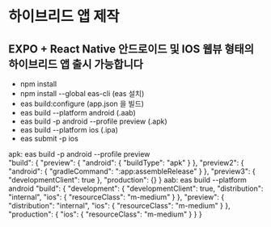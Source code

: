 # 하이브리드 앱 제작 
## EXPO + React Native 안드로이드 및 IOS 웹뷰 형태의 하이브리드 앱 출시 가능합니다 

- npm install
- npm install --global eas-cli (eas 설치)
- eas build:configure (app.json 을 빌드)
- eas build --platform android (.aab)
- eas build -p android --profile preview (.apk) 
- eas build --platform ios (.ipa)
- eas submit -p ios

apk: eas build -p android --profile preview  
"build": {
    "preview": {
      "android": {
        "buildType": "apk"
      }
    },
    "preview2": {
      "android": {
        "gradleCommand": ":app:assembleRelease"
      }
    },
    "preview3": {
      "developmentClient": true
    },
    "production": {}
  } 
aab: eas build --platform android
"build": {
    "development": {
      "developmentClient": true,
      "distribution": "internal",
      "ios": {
        "resourceClass": "m-medium"
      }
    },
    "preview": {
      "distribution": "internal",
      "ios": {
        "resourceClass": "m-medium"
      }
    },
    "production": {
      "ios": {
        "resourceClass": "m-medium"
      }
    }
  }
